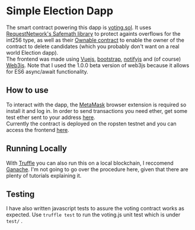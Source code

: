 # Simple Election Dapp
The smart contract powering this dapp is [voting.sol](./contracts/voting.sol). It uses [RequestNetwork's Safemath library](https://github.com/RequestNetwork/requestNetwork/blob/master/packages/requestNetworkSmartContracts/contracts/base/math/SafeMathInt.sol) to protect againts overflows for the int256 type, as well as their [Ownable contract](https://github.com/OpenZeppelin/openzeppelin-solidity/blob/master/contracts/ownership/Ownable.sol) to enable the owner of the contract to delete candidates (which you probably don't want on a real world Election dapp). \
The frontend was made using [Vuejs](https://vuejs.org/), [bootstrap](https://vuejs.org/), [notifyjs](https://notifyjs.jpillora.com/) and (of course) [Web3js](https://github.com/ethereum/web3.js). Note that I used the 1.0.0 beta version of web3js because it allows for ES6 async/await functionality.

## How to use
To interact with the dapp, the [MetaMask](https://metamask.io/) browser extension is required so install it and log in. In order to send transactions you need ether, get some test ether sent to your address [here](http://faucet.ropsten.be:3001/). \
Currently the contract is deployed on the ropsten testnet and you can access the frontend [here](https://rebrand.ly/simpleElectionDapp). 

## Running Locally
With [Truffle]() you can also run this on a local blockchain, I reccomend [Ganache](). I'm not going to go over the procedure here, given that there are plenty of tutorials explaining it.

## Testing
I have also written javascript tests to assure the voting contract works as expected. Use `truffle test` to run the voting.js unit test which is under `test/` .
